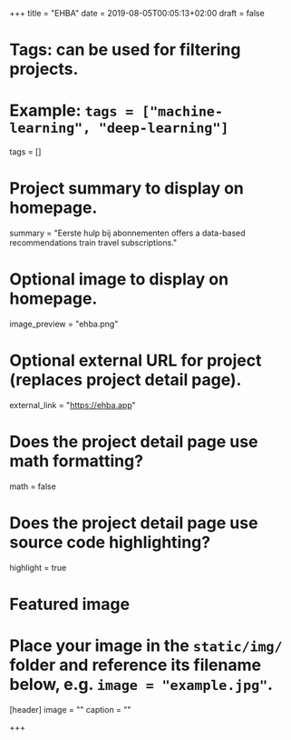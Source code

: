 +++
title = "EHBA"
date = 2019-08-05T00:05:13+02:00
draft = false

# Tags: can be used for filtering projects.
# Example: `tags = ["machine-learning", "deep-learning"]`
tags = []

# Project summary to display on homepage.
summary = "Eerste hulp bij abonnementen offers a data-based recommendations train travel subscriptions."

# Optional image to display on homepage.
image_preview = "ehba.png"

# Optional external URL for project (replaces project detail page).
external_link = "https://ehba.app"

# Does the project detail page use math formatting?
math = false

# Does the project detail page use source code highlighting?
highlight = true

# Featured image
# Place your image in the `static/img/` folder and reference its filename below, e.g. `image = "example.jpg"`.
[header]
image = ""
caption = ""

+++
